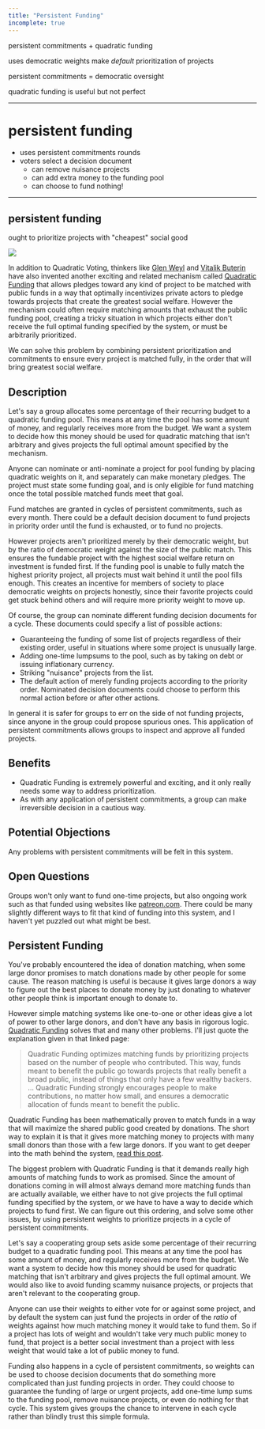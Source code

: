 ```yaml
---
title: "Persistent Funding"
incomplete: true
---
```


persistent commitments + quadratic funding

uses democratic weights make *default* prioritization of projects

persistent commitments = democratic oversight

<v-click>

quadratic funding is useful but not perfect

</v-click>

---

# persistent funding

- uses persistent commitments rounds
- voters select a decision document
  - can remove nuisance projects
  - can add extra money to the funding pool
  - can choose to fund nothing!

---

## persistent funding

ought to prioritize projects with "cheapest" social good

![](/drawing-10-prioritization.png)





In addition to Quadratic Voting, thinkers like [Glen Weyl](https://www.radicalxchange.org/media/papers/liberal-radicalism.pdf) and [Vitalik Buterin](https://vitalik.ca/general/2019/12/07/quadratic.html) have also invented another exciting and related mechanism called [Quadratic Funding](https://www.radicalxchange.org/concepts/quadratic-funding/) that allows pledges toward any kind of project to be matched with public funds in a way that optimally incentivizes private actors to pledge towards projects that create the greatest social welfare. However the mechanism could often require matching amounts that exhaust the public funding pool, creating a tricky situation in which projects either don't receive the full optimal funding specified by the system, or must be arbitrarily prioritized.

We can solve this problem by combining persistent prioritization and commitments to ensure every project is matched fully, in the order that will bring greatest social welfare.

## Description

Let's say a group allocates some percentage of their recurring budget to a quadratic funding pool. This means at any time the pool has some amount of money, and regularly receives more from the budget. We want a system to decide how this money should be used for quadratic matching that isn't arbitrary and gives projects the full optimal amount specified by the mechanism.

Anyone can nominate or anti-nominate a project for pool funding by placing quadratic weights on it, and separately can make monetary pledges. The project must state some funding goal, and is only eligible for fund matching once the total possible matched funds meet that goal.

Fund matches are granted in cycles of persistent commitments, such as every month. There could be a default decision document to fund projects in priority order until the fund is exhausted, or to fund no projects.

However projects aren't prioritized merely by their democratic weight, but by the ratio of democratic weight against the size of the public match. This ensures the fundable project with the highest social welfare return on investment is funded first. If the funding pool is unable to fully match the highest priority project, all projects must wait behind it until the pool fills enough. This creates an incentive for members of society to place democratic weights on projects honestly, since their favorite projects could get stuck behind others and will require more priority weight to move up.

Of course, the group can nominate different funding decision documents for a cycle. These documents could specify a list of possible actions:

- Guaranteeing the funding of some list of projects regardless of their existing order, useful in situations where some project is unusually large.
- Adding one-time lumpsums to the pool, such as by taking on debt or issuing inflationary currency.
- Striking "nuisance" projects from the list.
- The default action of merely funding projects according to the priority order. Nominated decision documents could choose to perform this normal action before or after other actions.

In general it is safer for groups to err on the side of not funding projects, since anyone in the group could propose spurious ones. This application of persistent commitments allows groups to inspect and approve all funded projects.

## Benefits

- Quadratic Funding is extremely powerful and exciting, and it only really needs some way to address prioritization.
- As with any application of persistent commitments, a group can make irreversible decision in a cautious way.

## Potential Objections

Any problems with persistent commitments will be felt in this system.

## Open Questions

Groups won't only want to fund one-time projects, but also ongoing work such as that funded using websites like [patreon.com](https://en.wikipedia.org/wiki/Patreon). There could be many slightly different ways to fit that kind of funding into this system, and I haven't yet puzzled out what might be best.















## Persistent Funding

You've probably encountered the idea of donation matching, when some large donor promises to match donations made by other people for some cause. The reason matching is useful is because it gives large donors a way to figure out the best places to donate money by just donating to whatever other people think is important enough to donate to.

However simple matching systems like one-to-one or other ideas give a lot of power to other large donors, and don't have any basis in rigorous logic. [Quadratic Funding](https://www.radicalxchange.org/concepts/quadratic-funding/) solves that and many other problems. I'll just quote the explanation given in that linked page:

> Quadratic Funding optimizes matching funds by prioritizing projects based on the number of people who contributed. This way, funds meant to benefit the public go towards projects that really benefit a broad public, instead of things that only have a few wealthy backers. ... Quadratic Funding strongly encourages people to make contributions, no matter how small, and ensures a democratic allocation of funds meant to benefit the public.

Quadratic Funding has been mathematically proven to match funds in a way that will maximize the shared public good created by donations. The short way to explain it is that it gives more matching money to projects with many small donors than those with a few large donors. If you want to get deeper into the math behind the system, [read this post](https://vitalik.ca/general/2019/12/07/quadratic.html).

The biggest problem with Quadratic Funding is that it demands really high amounts of matching funds to work as promised. Since the amount of donations coming in will almost always demand more matching funds than are actually available, we either have to not give projects the full optimal funding specified by the system, or we have to have a way to decide which projects to fund first. We can figure out this ordering, and solve some other issues, by using persistent weights to prioritize projects in a cycle of persistent commitments.

Let's say a cooperating group sets aside some percentage of their recurring budget to a quadratic funding pool. This means at any time the pool has some amount of money, and regularly receives more from the budget. We want a system to decide how this money should be used for quadratic matching that isn't arbitrary and gives projects the full optimal amount. We would also like to avoid funding scammy nuisance projects, or projects that aren't relevant to the cooperating group.

Anyone can use their weights to either vote for or against some project, and by default the system can just fund the projects in order of the *ratio* of weights against how much matching money it would take to fund them. So if a project has lots of weight and wouldn't take very much public money to fund, that project is a better social investment than a project with less weight that would take a lot of public money to fund.

Funding also happens in a cycle of persistent commitments, so weights can be used to choose decision documents that do something more complicated than just funding projects in order. They could choose to guarantee the funding of large or urgent projects, add one-time lump sums to the funding pool, remove nuisance projects, or even do nothing for that cycle. This system gives groups the chance to intervene in each cycle rather than blindly trust this simple formula.
